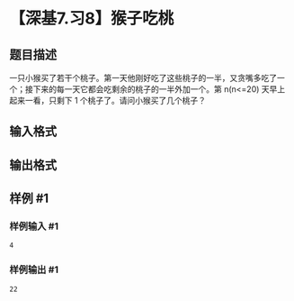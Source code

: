 # 【深基7.习8】猴子吃桃

## 题目描述

一只小猴买了若干个桃子。第一天他刚好吃了这些桃子的一半，又贪嘴多吃了一个；接下来的每一天它都会吃剩余的桃子的一半外加一个。第 n(n<=20) 天早上起来一看，只剩下 1 个桃子了。请问小猴买了几个桃子？

## 输入格式

## 输出格式

## 样例 #1

### 样例输入 #1

```
4
```

### 样例输出 #1

```
22
```